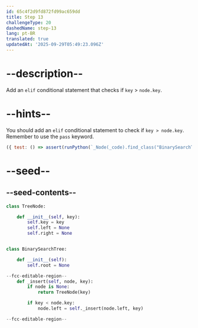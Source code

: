 ```yaml
---
id: 65c4f2d9fd872fd99ac659dd
title: Step 13
challengeType: 20
dashedName: step-13
lang: pt-BR
translated: true
updatedAt: '2025-09-29T05:49:23.096Z'
---
```


# --description--

Add an `elif` conditional statement that checks if `key` > `node.key`.

# --hints--

You should add an `elif` conditional statement to check if `key > node.key`. Remember to use the `pass` keyword.

```js
({ test: () => assert(runPython(`_Node(_code).find_class("BinarySearchTree").find_function("_insert").find_ifs()[1].find_conditions()[1].is_equivalent("key > node.key")`))})
```

# --seed--

## --seed-contents--

```py
class TreeNode:

    def __init__(self, key):
        self.key = key
        self.left = None
        self.right = None


class BinarySearchTree:

    def __init__(self):
        self.root = None

--fcc-editable-region--    
    def _insert(self, node, key):
        if node is None:
            return TreeNode(key)

        if key < node.key:
            node.left = self._insert(node.left, key)

--fcc-editable-region--    

```

